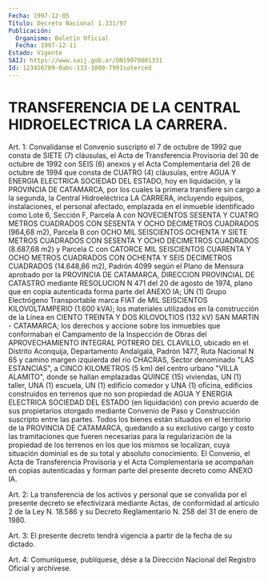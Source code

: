 ```yaml
---
Fecha: 1997-12-05
Título: Decreto Nacional 1.331/97
Publicación:
  Organismo: Boletín Oficial
  Fecha: 1997-12-11
Estado: Vigente
SAIJ: https://www.saij.gob.ar/DN19970001331
Id: 123456789-0abc-133-1000-7991soterced
---
```

# TRANSFERENCIA DE LA CENTRAL HIDROELECTRICA LA CARRERA.

<a id="1"></a>
Art. 1: Convalídanse el Convenio suscripto el 7  de octubre de 1992  que  consta  de SIETE (7) cláusulas, el Acta de Transferencia Provisoria del 30 de  octubre de 1992 con SEIS (6) anexos y el Acta Complementaria del 26 de  octubre  de 1994 que consta de CUATRO (4) cláusulas, entre AGUA Y ENERGIA ELECTRICA  SOCIEDAD DEL ESTADO, hoy en  liquidación, y la PROVINCIA DE CATAMARCA,  por  los  cuales  la primera transfiere sin cargo a la segunda, la Central Hidroeléctrica  LA  CARRERA,  incluyendo equipos, instalaciones, el personal afectado, emplazada en  el inmueble identificado como Lote 6, Sección F, Parcela A con NOVECIENTOS  SESENTA  Y  CUATRO  METROS CUADRADOS  CON  SESENTA  Y  OCHO  DECIMETROS CUADRADOS (964,68 m2), Parcela B con OCHO MIL SEISCIENTOS OCHENTA Y SIETE METROS CUADRADOS CON SESENTA Y OCHO DECIMETROS CUADRADOS  (8.687,68  m2) y Parcela C con  CATORCE  MIL SEISCIENTOS CUARENTA Y OCHO METROS CUADRADOS  CON OCHENTA Y SEIS  DECIMETROS  CUADRADOS  (14.648,86  m2), Padrón 4099 según el Plano de Mensura aprobado por la PROVINCIA  DE  CATAMARCA, DIRECCION PROVINCIAL DE CATASTRO mediante RESOLUCION N 471  del  20 de  agosto  de 1974, plano que en copia autenticada forma parte del ANEXO IA; UN  (1) Grupo Electrógeno Transportable marca FIAT de MIL SEISCIENTOS KILOVOLTAMPERIO  (1.600 kVA); los materiales utilizados en la construcción de la Línea  en CIENTO TREINTA Y DOS KILOVOLTIOS (132 kV) SAN MARTIN - CATAMARCA;  los  derechos y accione sobre los inmuebles que conformaban el Campamento  de  la Inspección de Obras del APROVECHAMIENTO INTEGRAL POTRERO DEL CLAVILLO,  ubicado  en  el Distrito  Aconquija,  Departamento  Andalgalá,  Padrón  1477,  Ruta Nacional  N  65  y  camino margen izquierda del río CHACRAS, Sector denominado "LAS ESTANCIAS",  a  CINCO  KILOMETROS (5 km) del centro urbano  "VILLA  ALAMITO", donde se hallan  emplazadas  QUINCE  (15) viviendas, UN (1)  taller, UNA (1) escuela, UN (1) edificio comedor y UNA (1) oficina, edificios  construidos  en  terrenos  que no son propiedad  de  AGUA  Y  ENERGIA  ELECTRICA SOCIEDAD DEL ESTADO  (en liquidación)  con  previo  acuerdo  de  sus  propietarios  otorgado mediante  Convenio  de  Paso  y Construcción  suscripto  entre  las partes. Todos los bienes están  situados  en  el  territorio  de la PROVINCIA  DE  CATAMARCA, quedando a su exclusivo cargo y costo las tramitaciones que  fueren  necesarias  para la regularización de la propiedad de los terrenos en los que los  mismos se localizan, cuya situación  dominial  es  de  su total y absoluto  conocimiento.  El Convenio, el Acta de Transferencia Provisoria y el Acta Complementaria se acompañan en  copias  autenticadas y forman parte del presente decreto como  ANEXO IA.

<a id="2"></a>
Art. 2:  La  transferencia  de los activos  y  personal  que  se convalida por el presente decreto  se  efectivizará mediante Actas, de  conformidad  al  artículo 2 de la Ley N. 18.586  y  su  Decreto Reglamentario N. 258 del 31 de enero de 1980.

<a id="3"></a>
Art. 3: El presente decreto  tendrá  vigencia a partir de la fecha de su dictado.

<a id="4"></a>
Art. 4: Comuníquese, publíquese, dése  a la Dirección Nacional del Registro  Oficial y archívese.